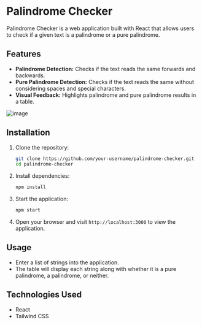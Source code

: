 # Palindrome Checker

Palindrome Checker is a web application built with React that allows users to check if a given text is a palindrome or a pure palindrome.

## Features

- **Palindrome Detection:** Checks if the text reads the same forwards and backwards.
- **Pure Palindrome Detection:** Checks if the text reads the same without considering spaces and special characters.
- **Visual Feedback:** Highlights palindrome and pure palindrome results in a table.

![image](https://github.com/Mustafa6900/pancakechallenge/assets/58307398/1ac5eea5-7f46-4e1a-9056-143a8dfffd01)

## Installation

1. Clone the repository:

   ```bash
   git clone https://github.com/your-username/palindrome-checker.git
   cd palindrome-checker
   ```

2. Install dependencies:

   ```bash
   npm install
   ```

3. Start the application:

   ```bash
   npm start
   ```

4. Open your browser and visit `http://localhost:3000` to view the application.

## Usage

- Enter a list of strings into the application.
- The table will display each string along with whether it is a pure palindrome, a palindrome, or neither.

## Technologies Used

- React
- Tailwind CSS

